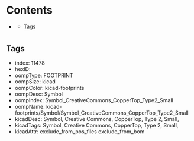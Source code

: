



Contents
========

* [](#)
	* [Tags](#tags)

# 

## Tags

- index: 11478
- hexID: 
- oompType: FOOTPRINT
- oompSize: kicad
- oompColor: kicad-footprints
- oompDesc: Symbol
- oompIndex: Symbol_CreativeCommons_CopperTop_Type2_Small
- oompName: kicad-footprints/Symbol/Symbol_CreativeCommons_CopperTop_Type2_Small
- kicadDesc: Symbol, Creative Commons, CopperTop, Type 2, Small,
- kicadTags: Symbol, Creative Commons, CopperTop, Type 2, Small,
- kicadAttr: exclude_from_pos_files exclude_from_bom
